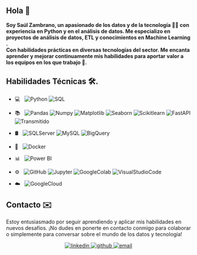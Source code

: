 ## Hola 👋


**Soy Saúl Zambrano, un apasionado de los datos y de la tecnología 👨‍💻 con experiencia en Python y en el análisis de datos. Me especializo en proyectos de análisis de datos, ETL y conocimientos en Machine Learning . <br> Con habilidades prácticas en diversas tecnologías del sector. Me encanta aprender y mejorar continuamente mis habilidades para aportar valor a los equipos en los que trabajo 🚀.**

## Habilidades Técnicas 🛠️.

- 💻 &nbsp;
   ![Python](https://img.shields.io/badge/-Python-333333?style=flat&logo=python)
   ![SQL](https://img.shields.io/badge/-SQL-333333?style=flat&logo=sql)
  
- 📚 &nbsp;
   ![Pandas](https://img.shields.io/badge/-Pandas-333333?style=flat&logo=pandas)
   ![Numpy](https://img.shields.io/badge/-Numpy-333333?style=flat&logo=numpy)
   ![Matplotlib](https://img.shields.io/badge/-Matplotlib-333333?style=flat&logo=matplotlib)
   ![Seaborn](https://img.shields.io/badge/-Seaborn-333333?style=flat&logo=seaborn)
   ![Scikitlearn](https://img.shields.io/badge/-Scikitlearn-333333?style=flat&logo=scikitlearn)
   ![FastAPI](https://img.shields.io/badge/-FastAPI-333333?style=flat&logo=fastapi)
   ![Transmitido](https://img.shields.io/badge/-Streamlit-333333?style=flat&logo=streamlit)
- 🛢 &nbsp;
   ![SQLServer](https://img.shields.io/badge/-SQL_Server-333333?style=flat&logo=microsoftsqlserver&logoColor=CC2927)
   ![MySQL](https://img.shields.io/badge/-MySQL-333333?style=flat&logo=MySQL)
   ![BigQuery](https://img.shields.io/badge/-BigQuery-333333?style=flat&logo=googlebigquery)
- 🔧 &nbsp;
   ![Docker](https://img.shields.io/badge/-Docker-333333?style=flat&logo=docker)
- 📊 &nbsp;
   ![Power BI](https://img.shields.io/badge/-Power%20BI-333333?style=flat&logo=powerbi)
- ⚙️ &nbsp;
   ![GitHub](https://img.shields.io/badge/-GitHub-333333?style=flat&logo=github)
   ![Jupyter](https://img.shields.io/badge/-Jupyter-333333?style=flat&logo=jupyter)
   ![GoogleColab](https://img.shields.io/badge/-Google_Colab-333333?style=flat&logo=googlecolab&logoColor=F9AB00)
   ![VisualStudioCode](https://img.shields.io/badge/-Visual%20Studio%20Code-333333?style=flat&logo=visual-studio-code&logoColor=007ACC)
- ☁️ &nbsp;
   ![GoogleCloud](https://img.shields.io/badge/-Google%20Cloud-333333?style=flat&logo=googlecloud)

## Contacto ✉️

Estoy entusiasmado por seguir aprendiendo y aplicar mis habilidades en nuevos desafíos. ¡No dudes en ponerte en contacto conmigo para colaborar o simplemente para conversar sobre el mundo de los datos y tecnología!

<div align="center">
  <a href="https://www.linkedin.com/in/sa%C3%BAl-fernando-zambrano-meza-7525b3165/" target="_blank">
    <img src=https://img.shields.io/badge/linkedin-%231E77B5.svg?&style=for-the-badge&logo=linkedin&logoColor=white alt=linkedin style="margin-bottom: 5px;" />
  </a>
  <a href="https://github.com/SaulZambranoMeza" target="_blank">
    <img src=https://img.shields.io/badge/github-%2324292e.svg?&style=for-the-badge&logo=github&logoColor=white alt=github style="margin-bottom: 5px;" />
  </a>
  <a href="mailto:saulzambranoo@gmail.com" target="_blank">
    <img src=https://img.shields.io/badge/Email-%230077B5.svg?&style=for-the-badge&logo=microsoft-outlook&logoColor=white alt=email style="margin-bottom: 5px;" />
  </a>
</div>
